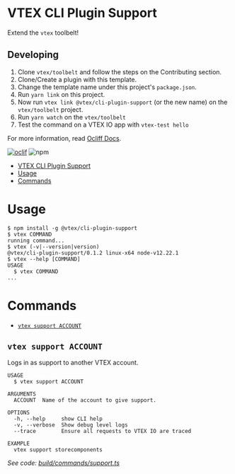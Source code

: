 # VTEX CLI Plugin Support

Extend the `vtex` toolbelt!

## Developing

1. Clone `vtex/toolbelt` and follow the steps on the Contributing section.
2. Clone/Create a plugin with this template.
3. Change the template name under this project's `package.json`.
2. Run `yarn link` on this project.
3. Now run `vtex link @vtex/cli-plugin-support` (or the new name) on the `vtex/toolbelt` project.
4. Run `yarn watch` on the `vtex/toolbelt`
5. Test the command on a VTEX IO app with `vtex-test hello`

For more information, read [Ocliff Docs](https://oclif.io/docs/introduction).

[![oclif](https://img.shields.io/badge/cli-oclif-brightgreen.svg)](https://oclif.io)
![npm](https://img.shields.io/npm/v/@vtex/cli-plugin-support)

<!-- toc -->
* [VTEX CLI Plugin Support](#vtex-cli-plugin-support)
* [Usage](#usage)
* [Commands](#commands)
<!-- tocstop -->
# Usage
<!-- usage -->
```sh-session
$ npm install -g @vtex/cli-plugin-support
$ vtex COMMAND
running command...
$ vtex (-v|--version|version)
@vtex/cli-plugin-support/0.1.2 linux-x64 node-v12.22.1
$ vtex --help [COMMAND]
USAGE
  $ vtex COMMAND
...
```
<!-- usagestop -->
# Commands
<!-- commands -->
* [`vtex support ACCOUNT`](#vtex-support-account)

## `vtex support ACCOUNT`

Logs in as support to another VTEX account.

```
USAGE
  $ vtex support ACCOUNT

ARGUMENTS
  ACCOUNT  Name of the account to give support.

OPTIONS
  -h, --help     show CLI help
  -v, --verbose  Show debug level logs
  --trace        Ensure all requests to VTEX IO are traced

EXAMPLE
  vtex support storecomponents
```

_See code: [build/commands/support.ts](https://github.com/vtex/cli-plugin-support/blob/v0.1.2/build/commands/support.ts)_
<!-- commandsstop -->
